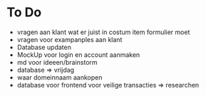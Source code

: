 # **To Do**

- vragen aan klant wat er juist in costum item formulier moet
- vragen voor exampanples aan klant
- Database updaten
- MockUp voor login en account aanmaken
- md voor ideeen/brainstorm
- database => vrijdag
- waar domeinnaam aankopen
- database voor frontend voor veilige transacties => researchen
